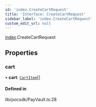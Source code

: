 ```yaml
---
id: 'index.CreateCartRequest'
title: 'Interface: CreateCartRequest'
sidebar_label: 'index.CreateCartRequest'
custom_edit_url: null
---
```


[index](../modules/).CreateCartRequest

## Properties

### cart

• **cart**: [`CartItem`](.CartItem)[]

#### Defined in

lib/pocsdk/PayVault.ts:28
